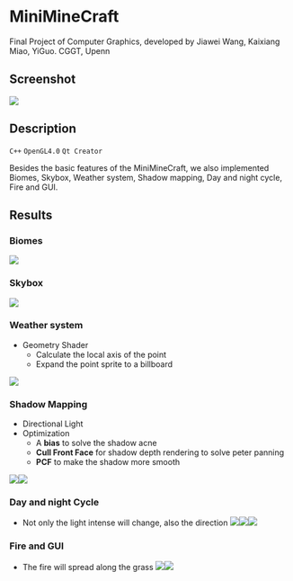 # MiniMineCraft
Final Project of Computer Graphics, developed by Jiawei Wang, Kaixiang Miao, YiGuo.
CGGT, Upenn
## Screenshot
![](screenshots/screenshot01.png)
## Description
`C++` `OpenGL4.0` `Qt Creator`

Besides the basic features of the MiniMineCraft, we also implemented Biomes, Skybox, Weather system, Shadow mapping, Day and night cycle, Fire and GUI. 
## Results
### Biomes
![](screenshots/screenshot02.PNG)
### Skybox
![](screenshots/screenshot03.PNG)
### Weather system
* Geometry Shader
  *  Calculate the local axis of the point
  *  Expand the point sprite to a billboard

![](screenshots/screenshot06.PNG)
### Shadow Mapping
* Directional Light
* Optimization
  * A **bias** to solve the shadow acne
  * **Cull Front Face** for shadow depth rendering to solve peter panning 
  * **PCF** to make the shadow more smooth

![](screenshots/shadowMapping.PNG)![](screenshots/shadowMapping2.PNG)
### Day and night Cycle
* Not only the light intense will change, also the direction
![](screenshots/lightdireciton.PNG)![](screenshots/lightdirection.PNG)![](screenshots/lightdirection2.PNG)
### Fire and GUI
* The fire will spread along the grass
![](screenshots/screenshot04.png.jpg)![](screenshots/screenshot05.png.jpg)
